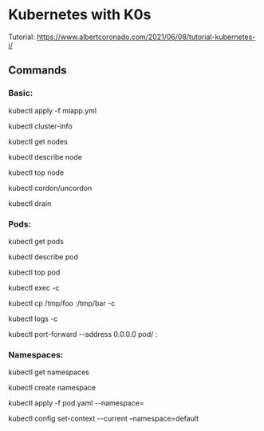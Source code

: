 # Kubernetes with K0s

Tutorial: https://www.albertcoronado.com/2021/06/08/tutorial-kubernetes-i/

## Commands

### Basic:

kubectl apply -f miapp.yml

kubectl cluster-info

kubectl get nodes

kubectl describe node <name>

kubectl top node <name>

kubectl cordon/uncordon <name>

kubectl drain <name>

### Pods:

kubectl get pods

kubectl describe pod <name>

kubectl top pod <name>

kubectl exec <pod> -c <contenedor> <comando>

kubectl cp /tmp/foo <pod-name>:/tmp/bar -c <container-name>

kubectl logs <pod-name> -c <container-name>

kubectl port-forward --address 0.0.0.0 pod/<pod-name> <host-port>:<pod-port>

### Namespaces:

kubectl get namespaces

kubectl create namespace <nombre>

kubectl apply -f pod.yaml --namespace=<nombre>

kubectl config set-context --current –namespace=default
